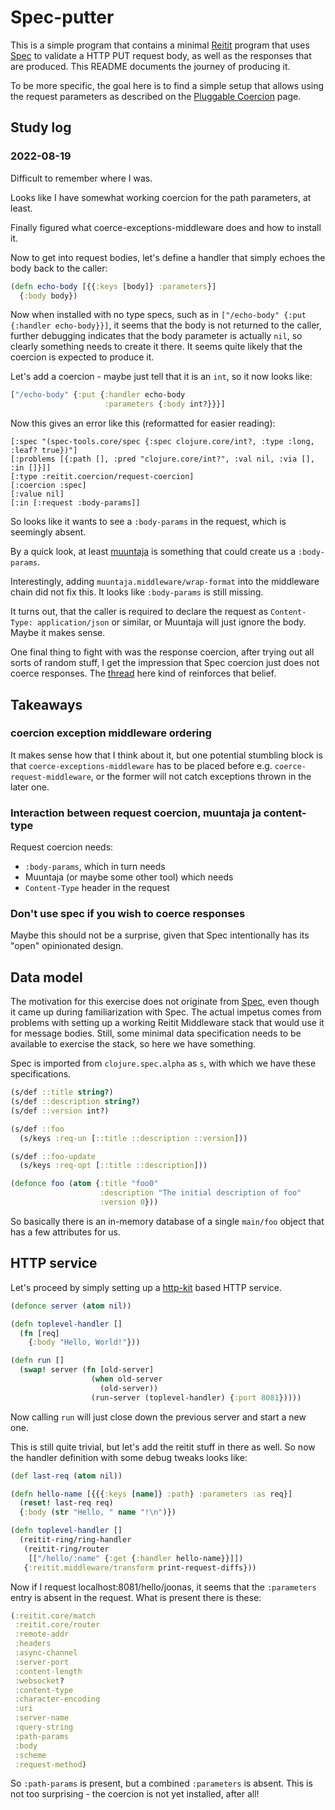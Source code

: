 # Spec-putter

This is a simple program that contains a minimal
[Reitit](https://github.com/metosin/reitit) program that uses
[Spec](https://clojure.org/about/spec) to validate a HTTP PUT request
body, as well as the responses that are produced. This README
documents the journey of producing it.

To be more specific, the goal here is to find a simple setup that
allows using the request parameters as described on the [Pluggable
Coercion](https://cljdoc.org/d/metosin/reitit/0.5.18/doc/ring/pluggable-coercion)
page.

## Study log

### 2022-08-19

Difficult to remember where I was.

Looks like I have somewhat working coercion for the path parameters,
at least.

Finally figured what coerce-exceptions-middleware does and how to
install it.

Now to get into request bodies, let's define a handler that simply
echoes the body back to the caller:

```clojure
(defn echo-body [{{:keys [body]} :parameters}]
  {:body body})
```

Now when installed with no type specs, such as in `["/echo-body" {:put
{:handler echo-body}}]`, it seems that the body is not returned to the
caller, further debugging indicates that the body parameter is
actually `nil`, so clearly something needs to create it there. It
seems quite likely that the coercion is expected to produce it.

Let's add a coercion - maybe just tell that it is an `int`, so it now
looks like:

```clojure
["/echo-body" {:put {:handler echo-body
                     :parameters {:body int?}}}]
```


Now this gives an error like this (reformatted for easier reading):

```
[:spec "(spec-tools.core/spec {:spec clojure.core/int?, :type :long, :leaf? true})"]
[:problems [{:path [], :pred "clojure.core/int?", :val nil, :via [], :in []}]]
[:type :reitit.coercion/request-coercion]
[:coercion :spec]
[:value nil]
[:in [:request :body-params]]
```

So looks like it wants to see a `:body-params` in the request, which
is seemingly absent.

By a quick look, at least
[muuntaja](https://cljdoc.org/d/metosin/reitit/0.5.18/api/reitit.ring.middleware.muuntaja)
is something that could create us a `:body-params`.

Interestingly, adding `muuntaja.middleware/wrap-format` into the
middleware chain did not fix this. It looks like `:body-params` is
still missing.

It turns out, that the caller is required to declare the request as
`Content-Type: application/json` or similar, or Muuntaja will just
ignore the body. Maybe it makes sense.

One final thing to fight with was the response coercion, after trying
out all sorts of random stuff, I get the impression that Spec coercion
just does not coerce responses. The
[thread](https://github.com/metosin/reitit/issues/297) here kind of
reinforces that belief.

## Takeaways
### coercion exception middleware ordering
It makes sense how that I think about it, but one potential stumbling
block is that `coerce-exceptions-middleware` has to be placed before
e.g. `coerce-request-middleware`, or the former will not catch
exceptions thrown in the later one.

### Interaction between request coercion, muuntaja ja content-type

Request coercion needs:
- `:body-params`, which in turn needs
- Muuntaja (or maybe some other tool) which needs
- `Content-Type` header in the request

### Don't use spec if you wish to coerce responses

Maybe this should not be a surprise, given that Spec intentionally has
its "open" opinionated design.

## Data model

The motivation for this exercise does not originate from
[Spec](https://clojure.org/about/spec), even though it came up during
familiarization with Spec. The actual impetus comes from problems with
setting up a working Reitit Middleware stack that would use it for
message bodies. Still, some minimal data specification needs to be
available to exercise the stack, so here we have something.

Spec is imported from `clojure.spec.alpha` as `s`, with which we have
these specifications.

```clojure
(s/def ::title string?)
(s/def ::description string?)
(s/def ::version int?)

(s/def ::foo
  (s/keys :req-un [::title ::description ::version]))

(s/def ::foo-update
  (s/keys :req-opt [::title ::description]))

(defonce foo (atom {:title "foo0"
                    :description "The initial description of foo"
                    :version 0}))
```

So basically there is an in-memory database of a single `main/foo`
object that has a few attributes for us.


## HTTP service

Let's proceed by simply setting up a
[http-kit](https://github.com/http-kit/http-kit) based HTTP service.

```clojure
(defonce server (atom nil))

(defn toplevel-handler []
  (fn [req]
    {:body "Hello, World!"}))

(defn run []
  (swap! server (fn [old-server]
                  (when old-server
                    (old-server))
                  (run-server (toplevel-handler) {:port 8081}))))
```

Now calling `run` will just close down the previous server and start a
new one.

This is still quite trivial, but let's add the reitit stuff in there
as well. So now the handler definition with some debug tweaks looks like:

```clojure
(def last-req (atom nil))

(defn hello-name [{{{:keys [name]} :path} :parameters :as req}]
  (reset! last-req req)
  {:body (str "Hello, " name "!\n")})

(defn toplevel-handler []
  (reitit-ring/ring-handler
   (reitit-ring/router
    [["/hello/:name" {:get {:handler hello-name}}]])
   {:reitit.middleware/transform print-request-diffs}))
```

Now if I request localhost:8081/hello/joonas, it seems that the
`:parameters` entry is absent in the request. What is present there is
these:

```clojure
(:reitit.core/match
 :reitit.core/router
 :remote-addr
 :headers
 :async-channel
 :server-port
 :content-length
 :websocket?
 :content-type
 :character-encoding
 :uri
 :server-name
 :query-string
 :path-params
 :body
 :scheme
 :request-method)
```

So `:path-params` is present, but a combined `:parameters` is
absent. This is not too surprising - the coercion is not yet
installed, after all!


